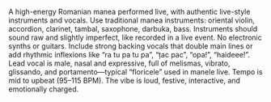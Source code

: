 A high-energy Romanian manea performed live, with authentic live-style instruments and vocals. Use traditional manea instruments: oriental violin, accordion, clarinet, tambal, saxophone, darbuka, bass. Instruments should sound raw and slightly imperfect, like recorded in a live event. No electronic synths or guitars. Include strong backing vocals that double main lines or add rhythmic inflexions like “ra tu pa tu pa”, “țac pac”, “opa!”, “haideee!”. Lead vocal is male, nasal and expressive, full of melismas, vibrato, glissando, and portamento—typical “floricele” used in manele live. Tempo is mid to upbeat (95–115 BPM). The vibe is loud, festive, interactive, and emotionally charged.